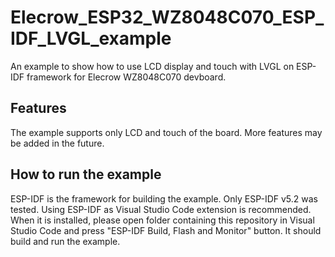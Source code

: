 # Elecrow_ESP32_WZ8048C070_ESP_IDF_LVGL_example
An example to show how to use LCD display and touch with LVGL on ESP-IDF framework for Elecrow WZ8048C070 devboard.

## Features
The example supports only LCD and touch of the board. More features may be added in the future.

## How to run the example
ESP-IDF is the framework for building the example.
Only ESP-IDF v5.2 was tested.
Using ESP-IDF as Visual Studio Code extension is recommended. When it is installed, please open folder containing this repository in Visual Studio Code and press "ESP-IDF Build, Flash and Monitor" button. It should build and run the example.
